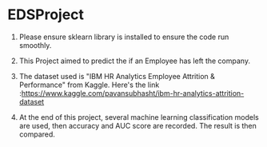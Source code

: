 # EDSProject
1. Please ensure sklearn library is installed to ensure the code run smoothly.

2. This Project aimed to predict the if an Employee has left the company.

3. The dataset used is "IBM HR Analytics Employee Attrition & Performance" from Kaggle. 
Here's the link :https://www.kaggle.com/pavansubhasht/ibm-hr-analytics-attrition-dataset

4. At the end of this project, several machine learning classification models are used, then accuracy and AUC score are recorded.
   The result is then compared.

